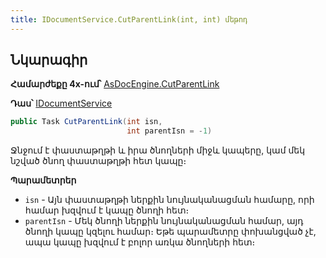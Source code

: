 ```yaml
---
title: IDocumentService.CutParentLink(int, int) մեթոդ
---
```


## Նկարագիր

**Համարժեքը 4x-ում՝** [AsDocEngine.CutParentLink](https://armsoft.github.io/as4x-docs/HTM/ProgrGuide/Functions/Functions/DocumentsCirculation/CutParentLink.html)

**Դաս՝** [IDocumentService](../IDocumentService.md)

```c#
public Task CutParentLink(int isn, 
                          int parentIsn = -1)
```

Ջնջում է փաստաթղթի և իրա ծնողների միջև կապերը, կամ մեկ նշված ծնող փաստաթղթի հետ կապը։

**Պարամետրեր**

* `isn` - Այն փաստաթղթի ներքին նույնականացման համարը, որի համար խզվում է կապը ծնողի հետ։
* `parentIsn` - Մեկ ծնողի ներքին նույնականացման համար, այդ ծնողի կապը կզելու համար։
  Եթե պարամետրը փոխանցված չէ, ապա կապը խզվում է բոլոր առկա ծնողների հետ։

<!-- ### DecodeDocLogState

```c#
public string DecodeDocLogState(string operationCode, string comment)
```

Վերադարձնում է փաստաթղթի պատմությունում գրանցված գործողության կոդին համապատասխան հաղորդագրությունը՝ աջից ավելացնելով `comment` պարամետրում գրված հաղորդագրությունը ծրագրի ընթացիկ լեզվով։

**Պարամետրեր**

* `operationCode` - Փաստաթղթի պատմությունում գրանցված գործողության կոդ։
* `comment` - Լրացուցիչ հաղորդագրություն։
-->
